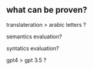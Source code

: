 ## what can be proven?

translateration > arabic letters ?

semantics evaluation?

syntatics evaluation?

gpt4 > gpt 3.5 ?

